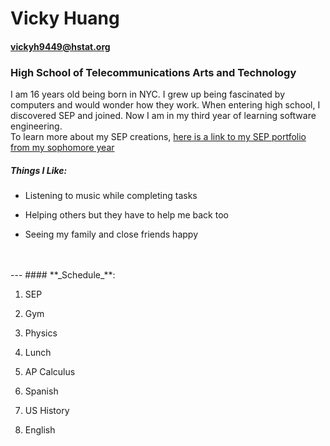 # **Vicky Huang**

#### vickyh9449@hstat.org

### High School of Telecommunications Arts and Technology

I am 16 years old being born in NYC. I grew up being fascinated by computers and would wonder how they work. When entering high school, I discovered SEP and joined. Now I am in my third year of learning software engineering.
<br>
To learn more about my SEP creations, [here is a link to my SEP portfolio from my sophomore year](https://sites.google.com/a/hstat.org/vickyh9449sep10/)

##### Things I Like:

* Listening to music while completing tasks

* Helping others but they have to help me back too

* Seeing my family and close friends happy
<br>
<br>
---
####  **_Schedule_**:

1. SEP
 
2. Gym
 
3. Physics
 
4. Lunch
 
5. AP Calculus

6. Spanish

7. US History

8. English